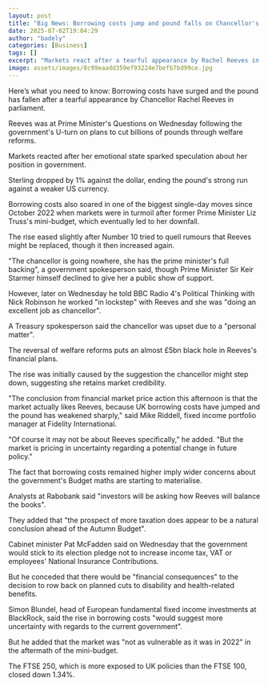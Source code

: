```yaml
---
layout: post
title: "Big News: Borrowing costs jump and pound falls on Chancellor's tears"
date: 2025-07-02T19:04:29
author: "badely"
categories: [Business]
tags: []
excerpt: "Markets react after a tearful appearance by Rachel Reeves in parliament after welfare reform u-turn."
image: assets/images/8c99eaadd359ef93224e7befb7bd99ce.jpg
---
```


Here’s what you need to know: Borrowing costs have surged and the pound has fallen after a tearful appearance by Chancellor Rachel Reeves in parliament.

Reeves was at Prime Minister's Questions on Wednesday following the government's U-turn on plans to cut billions of pounds through welfare reforms.

Markets reacted after her emotional state sparked speculation about her position in government.

Sterling dropped by 1% against the dollar, ending the pound's strong run against a weaker US currency.

Borrowing costs also soared in one of the biggest single-day moves since October 2022 when markets were in turmoil after former Prime Minister Liz Truss's mini-budget, which eventually led to her downfall.

The rise eased slightly after Number 10 tried to quell rumours that Reeves might be replaced, though it then increased again. 

"The chancellor is going nowhere, she has the prime minister's full backing", a government spokesperson said, though Prime Minister Sir Keir Starmer himself declined to give her a public show of support.

However, later on Wednesday he told BBC Radio 4's Political Thinking with Nick Robinson he worked "in lockstep" with Reeves and she was "doing an excellent job as chancellor".

A Treasury spokesperson said the chancellor was upset due to a "personal matter".

The reversal of welfare reforms puts an almost £5bn black hole in Reeves's financial plans. 

The rise was initially caused by the suggestion the chancellor might step down, suggesting she retains market credibility.

"The conclusion from financial market price action this afternoon is that the market actually likes Reeves, because UK borrowing costs have jumped and the pound has weakened sharply," said Mike Riddell, fixed income portfolio manager at Fidelity International.

"Of course it may not be about Reeves specifically," he added. "But the market is pricing in uncertainty regarding a potential change in future policy."

The fact that borrowing costs remained higher imply wider concerns about the government's Budget maths are starting to materialise.

Analysts at Rabobank said "investors will be asking how Reeves will balance the books".

They added that "the prospect of more taxation does appear to be a natural conclusion ahead of the Autumn Budget".

Cabinet minister Pat McFadden said on Wednesday that the government would stick to its election pledge not to increase income tax, VAT or employees' National Insurance Contributions.

But he conceded that there would be "financial consequences" to the decision to row back on planned cuts to disability and health-related benefits.

Simon Blundel, head of European fundamental fixed income investments at BlackRock, said the rise in borrowing costs "would suggest more uncertainty with regards to the current government". 

But he added that the market was "not as vulnerable as it was in 2022" in the aftermath of the mini-budget.

The FTSE 250, which is more exposed to UK policies than the FTSE 100, closed down 1.34%.

